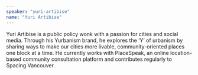 ```yaml
---
speaker: "yuri-artibise"
name: "Yuri Artibise"
---
```


Yuri Artibise is a public policy wonk with a passion for cities and
social media. Through his Yurbanism brand, he explores the ‘Y’ of urbanism by
sharing ways to make our cities more livable, community-oriented places one
block at a time. He currently works with PlaceSpeak, an online location-based
community consultation platform and contributes regularly to Spacing
Vancouver.
